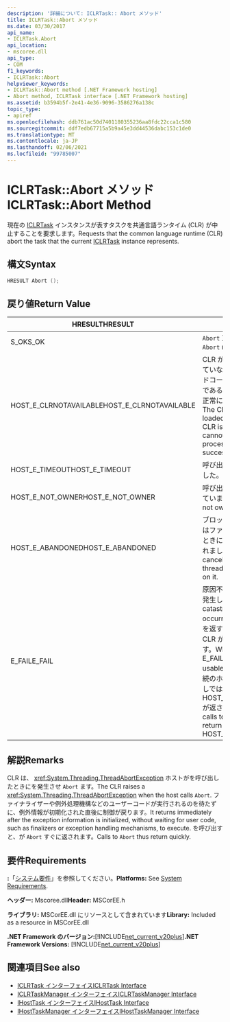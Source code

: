 ```yaml
---
description: '詳細について: ICLRTask:: Abort メソッド'
title: ICLRTask::Abort メソッド
ms.date: 03/30/2017
api_name:
- ICLRTask.Abort
api_location:
- mscoree.dll
api_type:
- COM
f1_keywords:
- ICLRTask::Abort
helpviewer_keywords:
- ICLRTask::Abort method [.NET Framework hosting]
- Abort method, ICLRTask interface [.NET Framework hosting]
ms.assetid: b3594b5f-2e41-4e36-9096-3586276a138c
topic_type:
- apiref
ms.openlocfilehash: ddb761ac50d7401180355236aa8fdc22cca1c580
ms.sourcegitcommit: ddf7edb67715a5b9a45e3dd44536dabc153c1de0
ms.translationtype: MT
ms.contentlocale: ja-JP
ms.lasthandoff: 02/06/2021
ms.locfileid: "99785007"
---
```

# <a name="iclrtaskabort-method"></a><span data-ttu-id="f57a5-103">ICLRTask::Abort メソッド</span><span class="sxs-lookup"><span data-stu-id="f57a5-103">ICLRTask::Abort Method</span></span>

<span data-ttu-id="f57a5-104">現在の [ICLRTask](iclrtask-interface.md) インスタンスが表すタスクを共通言語ランタイム (CLR) が中止することを要求します。</span><span class="sxs-lookup"><span data-stu-id="f57a5-104">Requests that the common language runtime (CLR) abort the task that the current [ICLRTask](iclrtask-interface.md) instance represents.</span></span>  
  
## <a name="syntax"></a><span data-ttu-id="f57a5-105">構文</span><span class="sxs-lookup"><span data-stu-id="f57a5-105">Syntax</span></span>  
  
```cpp  
HRESULT Abort ();  
```  
  
## <a name="return-value"></a><span data-ttu-id="f57a5-106">戻り値</span><span class="sxs-lookup"><span data-stu-id="f57a5-106">Return Value</span></span>  
  
|<span data-ttu-id="f57a5-107">HRESULT</span><span class="sxs-lookup"><span data-stu-id="f57a5-107">HRESULT</span></span>|<span data-ttu-id="f57a5-108">説明</span><span class="sxs-lookup"><span data-stu-id="f57a5-108">Description</span></span>|  
|-------------|-----------------|  
|<span data-ttu-id="f57a5-109">S_OK</span><span class="sxs-lookup"><span data-stu-id="f57a5-109">S_OK</span></span>|<span data-ttu-id="f57a5-110">`Abort` 正常に返されました。</span><span class="sxs-lookup"><span data-stu-id="f57a5-110">`Abort` returned successfully.</span></span>|  
|<span data-ttu-id="f57a5-111">HOST_E_CLRNOTAVAILABLE</span><span class="sxs-lookup"><span data-stu-id="f57a5-111">HOST_E_CLRNOTAVAILABLE</span></span>|<span data-ttu-id="f57a5-112">CLR がプロセスに読み込まれていないか、CLR がマネージドコードを実行できない状態であるか、または呼び出しが正常に処理されていません。</span><span class="sxs-lookup"><span data-stu-id="f57a5-112">The CLR has not been loaded into a process, or the CLR is in a state in which it cannot run managed code or process the call successfully.</span></span>|  
|<span data-ttu-id="f57a5-113">HOST_E_TIMEOUT</span><span class="sxs-lookup"><span data-stu-id="f57a5-113">HOST_E_TIMEOUT</span></span>|<span data-ttu-id="f57a5-114">呼び出しがタイムアウトしました。</span><span class="sxs-lookup"><span data-stu-id="f57a5-114">The call timed out.</span></span>|  
|<span data-ttu-id="f57a5-115">HOST_E_NOT_OWNER</span><span class="sxs-lookup"><span data-stu-id="f57a5-115">HOST_E_NOT_OWNER</span></span>|<span data-ttu-id="f57a5-116">呼び出し元がロックを所有していません。</span><span class="sxs-lookup"><span data-stu-id="f57a5-116">The caller does not own the lock.</span></span>|  
|<span data-ttu-id="f57a5-117">HOST_E_ABANDONED</span><span class="sxs-lookup"><span data-stu-id="f57a5-117">HOST_E_ABANDONED</span></span>|<span data-ttu-id="f57a5-118">ブロックされたスレッドまたはファイバーが待機しているときに、イベントが取り消されました。</span><span class="sxs-lookup"><span data-stu-id="f57a5-118">An event was canceled while a blocked thread or fiber was waiting on it.</span></span>|  
|<span data-ttu-id="f57a5-119">E_FAIL</span><span class="sxs-lookup"><span data-stu-id="f57a5-119">E_FAIL</span></span>|<span data-ttu-id="f57a5-120">原因不明の致命的なエラーが発生しました。</span><span class="sxs-lookup"><span data-stu-id="f57a5-120">An unknown catastrophic failure occurred.</span></span> <span data-ttu-id="f57a5-121">メソッドが E_FAIL を返すと、そのプロセス内で CLR が使用できなくなります。</span><span class="sxs-lookup"><span data-stu-id="f57a5-121">When a method returns E_FAIL, the CLR is no longer usable within the process.</span></span> <span data-ttu-id="f57a5-122">後続のホストメソッドの呼び出しでは HOST_E_CLRNOTAVAILABLE が返されます。</span><span class="sxs-lookup"><span data-stu-id="f57a5-122">Subsequent calls to hosting methods return HOST_E_CLRNOTAVAILABLE.</span></span>|  
  
## <a name="remarks"></a><span data-ttu-id="f57a5-123">解説</span><span class="sxs-lookup"><span data-stu-id="f57a5-123">Remarks</span></span>  

 <span data-ttu-id="f57a5-124">CLR は、 <xref:System.Threading.ThreadAbortException> ホストがを呼び出したときにを発生させ `Abort` ます。</span><span class="sxs-lookup"><span data-stu-id="f57a5-124">The CLR raises a <xref:System.Threading.ThreadAbortException> when the host calls `Abort`.</span></span> <span data-ttu-id="f57a5-125">ファイナライザーや例外処理機構などのユーザーコードが実行されるのを待たずに、例外情報が初期化された直後に制御が戻ります。</span><span class="sxs-lookup"><span data-stu-id="f57a5-125">It returns immediately after the exception information is initialized, without waiting for user code, such as finalizers or exception handling mechanisms, to execute.</span></span> <span data-ttu-id="f57a5-126">を呼び出すと、が `Abort` すぐに返されます。</span><span class="sxs-lookup"><span data-stu-id="f57a5-126">Calls to `Abort` thus return quickly.</span></span>  
  
## <a name="requirements"></a><span data-ttu-id="f57a5-127">要件</span><span class="sxs-lookup"><span data-stu-id="f57a5-127">Requirements</span></span>  

 <span data-ttu-id="f57a5-128">**:**「[システム要件](../../get-started/system-requirements.md)」を参照してください。</span><span class="sxs-lookup"><span data-stu-id="f57a5-128">**Platforms:** See [System Requirements](../../get-started/system-requirements.md).</span></span>  
  
 <span data-ttu-id="f57a5-129">**ヘッダー:** Mscoree.dll</span><span class="sxs-lookup"><span data-stu-id="f57a5-129">**Header:** MSCorEE.h</span></span>  
  
 <span data-ttu-id="f57a5-130">**ライブラリ:** MSCorEE.dll にリソースとして含まれています</span><span class="sxs-lookup"><span data-stu-id="f57a5-130">**Library:** Included as a resource in MSCorEE.dll</span></span>  
  
 <span data-ttu-id="f57a5-131">**.NET Framework のバージョン:**[!INCLUDE[net_current_v20plus](../../../../includes/net-current-v20plus-md.md)]</span><span class="sxs-lookup"><span data-stu-id="f57a5-131">**.NET Framework Versions:** [!INCLUDE[net_current_v20plus](../../../../includes/net-current-v20plus-md.md)]</span></span>  
  
## <a name="see-also"></a><span data-ttu-id="f57a5-132">関連項目</span><span class="sxs-lookup"><span data-stu-id="f57a5-132">See also</span></span>

- [<span data-ttu-id="f57a5-133">ICLRTask インターフェイス</span><span class="sxs-lookup"><span data-stu-id="f57a5-133">ICLRTask Interface</span></span>](iclrtask-interface.md)
- [<span data-ttu-id="f57a5-134">ICLRTaskManager インターフェイス</span><span class="sxs-lookup"><span data-stu-id="f57a5-134">ICLRTaskManager Interface</span></span>](iclrtaskmanager-interface.md)
- [<span data-ttu-id="f57a5-135">IHostTask インターフェイス</span><span class="sxs-lookup"><span data-stu-id="f57a5-135">IHostTask Interface</span></span>](ihosttask-interface.md)
- [<span data-ttu-id="f57a5-136">IHostTaskManager インターフェイス</span><span class="sxs-lookup"><span data-stu-id="f57a5-136">IHostTaskManager Interface</span></span>](ihosttaskmanager-interface.md)

